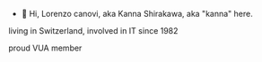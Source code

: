 - 👋 Hi, Lorenzo canovi, aka Kanna Shirakawa, aka "kanna" here.

living in Switzerland, involved in IT since 1982

proud VUA member

